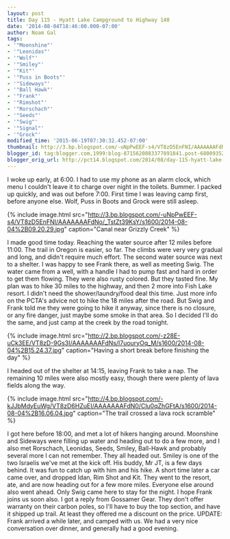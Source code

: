 ```yaml
---
layout: post
title: Day 115 - Hyatt Lake Campground to Highway 140
date: '2014-08-04T18:46:00.000-07:00'
author: Noam Gal
tags:
- '"Moonshine"'
- '"Leonidas"'
- '"Wolf"'
- '"Smiley"'
- '"Kit"'
- '"Puss in Boots"'
- '"Sideways"'
- '"Ball Hawk"'
- '"Frank"'
- '"Rimshot"'
- '"Rorschach"'
- '"Seeds"'
- '"Swig"'
- '"Signal"'
- '"Grock"'
modified_time: '2015-06-19T07:30:32.452-07:00'
thumbnail: http://3.bp.blogspot.com/-uNpPwEEF-s4/VT8zD5EnFNI/AAAAAAAFdNo/_TstZt39KsY/s72-c/2014-08-04%2B09.20.29.jpg
blogger_id: tag:blogger.com,1999:blog-8715620883377891841.post-680093523395797452
blogger_orig_url: http://pct14.blogspot.com/2014/08/day-115-hyatt-lake-campground-to.html
---
```


I woke up early, at 6:00. I had to use my phone as an alarm clock, which menu I couldn't leave it to charge over
 night in the toilets. Bummer. I packed up quickly, and was out before 7:00. First time I was leaving camp first,
 before anyone else. Wolf, Puss in Boots and Grock were still asleep.

 
{% include image.html src="http://3.bp.blogspot.com/-uNpPwEEF-s4/VT8zD5EnFNI/AAAAAAAFdNo/_TstZt39KsY/s1600/2014-08-04%2B09.20.29.jpg" caption="Canal near Grizzly Creek" %}

 I made good time today. Reaching the water source after 12 miles before 11:00. The trail in Oregon is easier, so
 far. The climbs were very very gradual and long, and didn't require much effort.
The second water source was
 next to a shelter. I was happy to see Frank there, as well as meeting Swig. The water came from a well, with a
 handle I had to pump fast and hard in order to get them
flowing. They were also rusty colored. But they tasted
 fine.
My plan was to hike 30 miles to the highway, and then 2 more into Fish Lake resort. I didn't need the
 shower/laundry/food deal this time. Just more info on the PCTA's advice not to hike the 18 miles after the road. But
 Swig and Frank told me they were going to hike it anyway, since there is no closure, or any fire danger, just maybe
 some smoke in that area. So I decided I'll do the same, and just camp at the creek by the road tonight.

 
{% include image.html src="http://2.bp.blogspot.com/-z28E-uCk3EE/VT8zD-9Gs3I/AAAAAAAFdNs/l7uouryOq_M/s1600/2014-08-04%2B15.24.37.jpg" caption="Having a short break before finishing the day" %}

 I headed out of the shelter at 14:15, leaving Frank to take a nap. The remaining 10 miles were also mostly easy,
 though there were plenty of lava fields along the way.

 
{% include image.html src="http://4.bp.blogspot.com/-kJJbMdyEuWg/VT8zD6HZuEI/AAAAAAAFdN0/Clu0qZhGFtA/s1600/2014-08-04%2B16.06.04.jpg" caption="The trail crossed a lava rock scramble" %}

 I got here before 18:00, and met a lot of hikers hanging around. Moonshine and Sideways were filling up water and
 heading out to do a few more, and I also met Rorschach, Leonidas, Seeds, Smiley, Ball-Hawk and probably several more
 I can not remember. They all headed out.
Smiley is one of the two Israelis we've met at the kick off. His buddy,
 Mr JT, is a few days behind. It was fun to catch up with him and his hike.
A short time later a car came over,
 and dropped Idan, Rim Shot and Kit. They went to the resort, ate, and are now heading out for a few more miles.
 Everyone else around also went ahead.
Only Swig came here to stay for the night. I hope Frank joins us soon
 also.
I got a reply from Gossamer Gear. They don't offer warranty on their carbon poles, so I'll have to buy the
 top section, and have it shipped up trail. At least they offered me a discount on the price.
UPDATE: Frank
 arrived a while later, and camped with us. We had a very nice conversation over dinner, and generally had a good
 evening.
